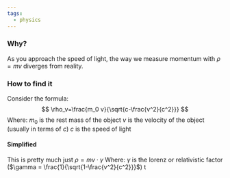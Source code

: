 ```yaml
---
tags:
  - physics
---
```

### Why?
As you approach the speed of light, the way we measure momentum with $\rho = mv$ diverges from reality.
### How to find it 
Consider the formula:
$$
\rho_v=\frac{m_0 v}{\sqrt{c-\frac{v^2}{c^2}}}
$$
Where:
$m_0$ is the rest mass of the object
$v$ is the velocity of the object (usually in terms of $c$)
$c$ is the speed of light
#### Simplified
This is pretty much just 
$\rho = mv \cdot \gamma$ 
Where:
$\gamma$ is the lorenz or relativistic factor ($\gamma = \frac{1}{\sqrt{1-\frac{v^2}{c^2}}}$)
t 

